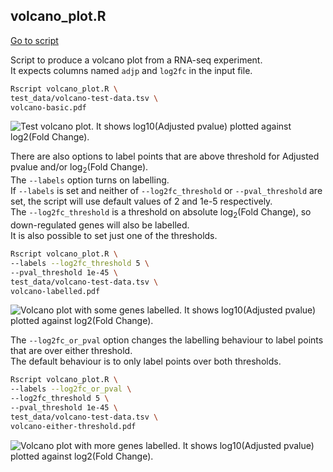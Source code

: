 ## volcano_plot.R

[Go to script](../../volcano_plot.R)

Script to produce a volcano plot from a RNA-seq experiment.  
It expects columns named `adjp` and `log2fc` in the input file.

``` bash
Rscript volcano_plot.R \
test_data/volcano-test-data.tsv \
volcano-basic.pdf
```

![Test volcano plot. It shows log10(Adjusted pvalue) plotted against
log2(Fold Change).](volcano-basic.png "Test volcano plot")

There are also options to label points that are above threshold for
Adjusted pvalue and/or log<sub>2</sub>(Fold Change).  
The `--labels` option turns on labelling.  
If `--labels` is set and neither of `--log2fc_threshold` or
`--pval_threshold` are set, the script will use default values of 2 and
1e-5 respectively.  
The `--log2fc_threshold` is a threshold on absolute log<sub>2</sub>(Fold
Change), so down-regulated genes will also be labelled.  
It is also possible to set just one of the thresholds.

``` bash
Rscript volcano_plot.R \
--labels --log2fc_threshold 5 \
--pval_threshold 1e-45 \
test_data/volcano-test-data.tsv \
volcano-labelled.pdf
```

![Volcano plot with some genes labelled. It shows log10(Adjusted pvalue)
plotted against log2(Fold
Change).](volcano-labelled.png "Labelled volcano plot")

The `--log2fc_or_pval` option changes the labelling behaviour to label
points that are over either threshold.  
The default behaviour is to only label points over both thresholds.

``` bash
Rscript volcano_plot.R \
--labels --log2fc_or_pval \
--log2fc_threshold 5 \
--pval_threshold 1e-45 \
test_data/volcano-test-data.tsv \
volcano-either-threshold.pdf
```

![Volcano plot with more genes labelled. It shows log10(Adjusted pvalue)
plotted against log2(Fold
Change).](volcano-either-threshold.png "Test volcano plot")
